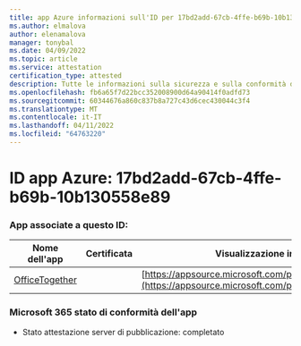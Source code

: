 ```yaml
---
title: app Azure informazioni sull'ID per 17bd2add-67cb-4ffe-b69b-10b130558e89
ms.author: elmalova
author: elenamalova
manager: tonybal
ms.date: 04/09/2022
ms.topic: article
ms.service: attestation
certification_type: attested
description: Tutte le informazioni sulla sicurezza e sulla conformità disponibili per 17bd2add-67cb-4ffe-b69b-10b130558e89.
ms.openlocfilehash: fb6a65f7d22bcc352008900d64a90414f0adfd73
ms.sourcegitcommit: 60344676a860c837b8a727c43d6cec430044c3f4
ms.translationtype: MT
ms.contentlocale: it-IT
ms.lasthandoff: 04/11/2022
ms.locfileid: "64763220"
---
```

# <a name="azure-app-id-17bd2add-67cb-4ffe-b69b-10b130558e89"></a>ID app Azure: 17bd2add-67cb-4ffe-b69b-10b130558e89


### <a name="apps-associated-with-this-id"></a>App associate a questo ID:
| **Nome dell'app** | **Certificata** | **Visualizzazione in AppSource** |
|--------------|---------------|-----------------------|
| [OfficeTogether](../forward/WA200003767.md) |  | [https://appsource.microsoft.com/product/office/WA200003767](https://appsource.microsoft.com/product/office/WA200003767) |

### <a name="microsoft-365-app-compliance-status"></a>Microsoft 365 stato di conformità dell'app
- Stato attestazione server di pubblicazione: completato
